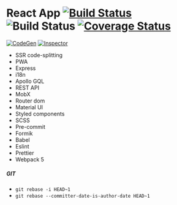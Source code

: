 # React App [![Build Status](https://travis-ci.com/Sergyus/pwa.svg?branch=master)](https://travis-ci.com/Sergyus/pwa) ![Build Status](https://david-dm.org/Sergyus/pwa.svg?branch=master) [![Coverage Status](https://coveralls.io/repos/github/Sergyus/pwa/badge.svg)](https://coveralls.io/github/Sergyus/pwa)

[![CodeGen](https://user-images.githubusercontent.com/25294569/63773131-35f6aa00-c8e3-11e9-8191-fc0ac6f959e4.gif)](https://graphql-code-generator.com)
[![Inspector](https://user-images.githubusercontent.com/25294569/64163641-50cc9f80-ce4a-11e9-89b0-248c7d12142f.gif)](https://graphql-inspector.com/)

- SSR code-splitting
- PWA
- Express
- i18n
- Apollo GQL
- REST API
- MobX
- Router dom
- Material UI
- Styled components
- SCSS
- Pre-commit
- Formik
- Babel
- Eslint
- Prettier
- Webpack 5

##### GIT

- `git rebase -i HEAD~1`
- `git rebase --committer-date-is-author-date HEAD~1`
